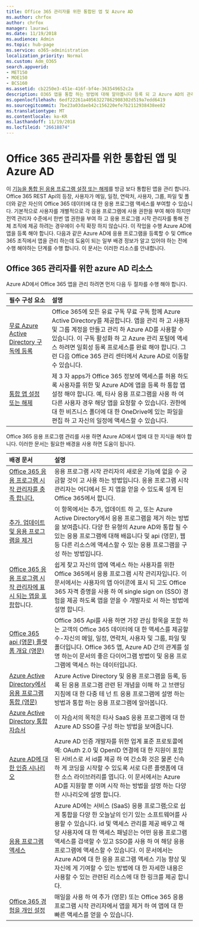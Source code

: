 ```yaml
---
title: Office 365 관리자를 위한 통합된 앱 및 Azure AD
ms.author: chrfox
author: chrfox
manager: laurawi
ms.date: 11/19/2018
ms.audience: Admin
ms.topic: hub-page
ms.service: o365-administration
localization_priority: Normal
ms.custom: Adm_O365
search.appverid:
- MET150
- MOE150
- BCS160
ms.assetid: cb2250e3-451e-416f-bf4e-363549652c2a
description: O365 앱을 통합 하는 방법에 대해 알아봅니다 등록 되 고 Azure AD의 관리
ms.openlocfilehash: 6edf22261a40563227862908302d519a7edd6419
ms.sourcegitcommit: 7be23a03daeb42c156220efe7b2112938438ee82
ms.translationtype: MT
ms.contentlocale: ko-KR
ms.lasthandoff: 11/19/2018
ms.locfileid: "26618874"
---
```

# <a name="integrated-apps-and-azure-ad-for-office-365-administrators"></a>Office 365 관리자를 위한 통합된 앱 및 Azure AD

이 [기능을 통합 된 응용 프로그램 설정 또는 해제](https://support.office.com/article/7e453a40-66df-44ab-92a1-96786cb7fb34#__toc379982114)를 방금 보다 통합된 앱을 관리 합니다. Office 365 REST Api의 등장, 사용자가 메일, 일정, 연락처, 사용자, 그룹, 파일 및 폴더와 같은 자신의 Office 365 데이터에 대 한 응용 프로그램 액세스를 부여할 수 있습니다. 기본적으로 사용자를 개별적으로 각 응용 프로그램에 사용 권한을 부여 해야 하지만 전역 관리자 수준에서 한번 앱 권한을 부여 하 고 응용 프로그램 시작 관리자를 통해 전체 조직에 제공 하려는 경우에이 수직 확장 하지 않습니다. 이 작업을 수행 Azure AD에 앱을 등록 해야 합니다. 다음과 같은 Azure AD에 응용 프로그램을 등록할 수 및 Office 365 조직에서 앱을 관리 하는데 도움이 되는 일부 배경 정보가 알고 있어야 하는 전에 수행 해야하는 단계를 수행 합니다. 이 문서는 이러한 리소스를 안내합니다.
  
## <a name="azure-ad-resources-for-office-365-admins"></a>Office 365 관리자를 위한 azure AD 리소스

Azure AD에서 Office 365 앱을 관리 하려면 먼저 다음 두 절차를 수행 해야 합니다.
  
|**필수 구성 요소**|**설명**|
|:-----|:-----|
|[무료 Azure Active Directory 구독에 등록](https://go.microsoft.com/fwlink/?LinkId=617127) <br/> |Office 365에 모든 유료 구독 무료 구독 함께 Azure Active Directory를 제공합니다. 앱을 관리 하 고 사용자 및 그룹 계정을 만들고 관리 하 Azure AD를 사용할 수 있습니다. 이 구독 활성화 하 고 Azure 관리 포털에 액세스 하려면 일회성 등록 프로세스를 완료 해야 합니다. 그런 다음 Office 365 관리 센터에서 Azure AD로 이동할 수 있습니다.  <br/> |
|[통합 앱 설정 또는 해제](https://support.office.com/article/7e453a40-66df-44ab-92a1-96786cb7fb34#__toc379982114) <br/> |제 3 자 apps가 Office 365 정보에 액세스를 허용 하도록 사용자를 위한 및 Azure AD에 앱을 등록 하 통합 앱 설정 해야 합니다. 예, 타사 응용 프로그램을 사용 하 여 다른 사용자 경우 해당 앱을 요청할 수 있습니다. 권한에 대 한 비즈니스 폴더에 대 한 OneDrive에 있는 파일을 편집 하 고 자신의 일정에 액세스할 수 있습니다.  <br/> |
   
Office 365 응용 프로그램 관리를 사용 하면 Azure AD에서 앱에 대 한 지식을 해야 합니다. 이러한 문서는 필요한 배경을 사용 하면 도움이 됩니다.
  
|**배경 문서**|**설명**|
|:-----|:-----|
|[Office 365 응용 프로그램 시작 관리자를 충족 합니다.](https://support.office.com/article/79f12104-6fed-442f-96a0-eb089a3f476a) <br/> |응용 프로그램 시작 관리자의 새로운 기능에 없을 수 궁금할 것이 고 사용 하는 방법입니다. 응용 프로그램 시작 관리자는 어디에서 든 지 앱을 얻을 수 있도록 설계 된 Office 365에서 합니다.  <br/> |
|[추가, 업데이트 및 응용 프로그램을 제거](https://go.microsoft.com/fwlink/?LinkId=617137) <br/> |이 항목에서는 추가, 업데이트 하 고, 또는 Azure Active Directory에서 응용 프로그램을 제거 하는 방법을 보여줍니다. 다양 한 유형의 Azure AD와 통합 될 수 있는 응용 프로그램에 대해 배웁니다 및 api (영문), 웹 등 다른 리소스에 액세스할 수 있는 응용 프로그램을 구성 하는 방법입니다.  <br/> |
|[Office 365 응용 프로그램 시작 관리자에 표시 되는 앱을 포함](https://go.microsoft.com/fwlink/?LinkId=617138)합니다.  <br/> |쉽게 찾고 자신의 앱에 액세스 하는 사용자를 위한 Office 365에서 응용 프로그램 시작 관리자입니다. 이 문서에서는 사용자의 앱 아이콘에 표시 되 고도 Office 365 자격 증명을 사용 하 여 single sign on (SSO) 경험을 제공 하도록 앱을 얻을 수 개발자로 서 하는 방법에 설명 합니다.  <br/> |
|[Office 365 api (영문) 플랫폼 개요 (영문)](https://go.microsoft.com/fwlink/?LinkId=617140) <br/> |Office 365 Api를 사용 하면 가장 관심 항목을 포함 하는 고객의 Office 365 데이터에 대 한 액세스를 제공할 수-자신의 메일, 일정, 연락처, 사용자 및 그룹, 파일 및 폴더입니다. Office 365 앱, Azure AD 간의 관계를 설명 하는이 문서의 좋은 다이어그램 방법이 및 응용 프로그램에 액세스 하는 데이터입니다.  <br/> |
|[Azure Active Directory에서 응용 프로그램 통합 (영문)](https://docs.microsoft.com/azure/active-directory/develop/quickstart-v1-add-azure-ad-app) <br/> | Azure Active Directory 및 응용 프로그램을 등록, 등록 된 응용 프로그램 관련 된 개념을 이해 하 고 브랜딩 지침에 대 한 다중 테 넌 트 응용 프로그램에 설명 하는 방법과 통합 하는 응용 프로그램에 알아봅니다.  <br/> |
|[Azure Active Directory 통합 자습서](https://docs.microsoft.com/azure/active-directory/saas-apps/tutorial-list) <br/> |이 자습서의 목적은 타사 SaaS 응용 프로그램에 대 한 Azure AD SSO를 구성 하는 방법을 보여줍니다.  <br/> |
|[Azure AD에 대 한 인증 시나리오](https://go.microsoft.com/fwlink/?LinkId=617145) <br/> |Azure AD 인증 개발자를 위한 업계 표준 프로토콜에 예: OAuth 2.0 및 OpenID 연결에 대 한 지원이 포함 된 서비스로 서 id를 제공 하 여 간소화 것은 물론 신속 하 게 코딩을 시작할 수 있도록 서로 다른 플랫폼에 대 한 소스 라이브러리를 엽니다. 이 문서에서는 Azure AD를 지원할 뿐 이며 시작 하는 방법을 설명 하는 다양 한 시나리오에 설명 합니다.  <br/> |
|[응용 프로그램 액세스](https://docs.microsoft.com/azure/active-directory/manage-apps/what-is-access-management) <br/> |Azure AD에는 서비스 (SaaS) 응용 프로그램;으로 쉽게 통합을 다양 한 오늘날의 인기 있는 소프트웨어를 사용할 수 있습니다. id 및 액세스 관리를 제공 배우고 해당 사용자에 대 한 액세스 패널은는 어떤 응용 프로그램 액세스를 검색할 수 있고 SSO를 사용 하 여 해당 응용 프로그램에 액세스할 수 있습니다. 이 문서에서는 Azure AD에 대 한 응용 프로그램 액세스 기능 향상 및 자신에 게 기여할 수 있는 방법에 대 한 자세한 내용은 사용할 수 있는 관련된 리소스에 대 한 링크를 제공 합니다.  <br/> |
|[Office 365 경험을 개인 설정](https://support.office.com/article/eb34a21b-52fa-4fbf-a8d5-146132242985) <br/> |매일을 사용 하 여 추가 (영문) 또는 Office 365 응용 프로그램 시작 관리자에서 앱을 제거 하 여 앱에 대 한 빠른 액세스를 얻을 수 있습니다.  <br/> |
   

